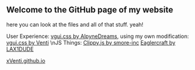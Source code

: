 ## Welcome to the GitHub page of my website

here you can look at the files and all of that stuff. yeah!

User Experience: [vgui.css by AlpyneDreams](https://github.com/AlpyneDreams/vgui.css), using my own modification: [vgui.css by Venti](https://github.com/xVenti/vgui.css)
\nJS Things: [Clippy.js by smore-inc](hhttps://github.com/smore-inc/clippy.js)
           [Eaglercraft by LAX1DUDE](https://github.com/LAX1DUDE/eaglercraft)

[xVenti.github.io](https://xventi.github.io/)
